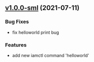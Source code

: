 
<a name="v1.0.0-sml"></a>
## [v1.0.0-sml](https://github.com/marmotedu/iam/compare/v1.0.4...v1.0.0-sml) (2021-07-11)

### Bug Fixes

* fix helloworld print bug

### Features

* add new iamctl command 'helloworld'

